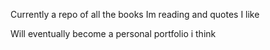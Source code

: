 Currently a repo of all the books Im reading and quotes I like

Will eventually become a personal portfolio i think
